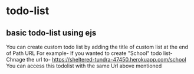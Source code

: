 # todo-list
## basic todo-list using ejs 

You can create custom todo list by adding the title of custom list at the end of Path URL
For example- If you wanted to create "School" todo list-
Chnage the url to-
https://sheltered-tundra-47450.herokuapp.com/school
You can access this todolist with the same Url above mentioned 

